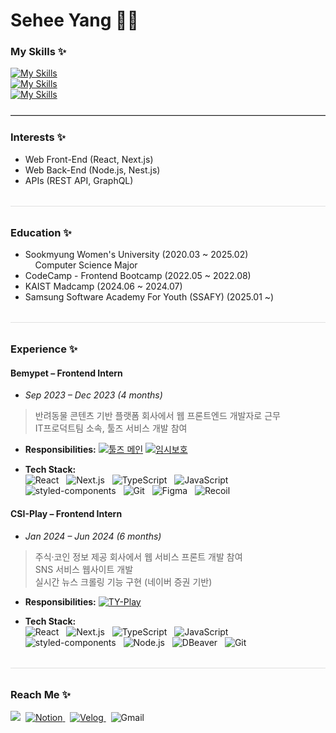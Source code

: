 # Sehee Yang 👩‍💻

### My Skills ✨
[![My Skills](https://skillicons.dev/icons?i=react,next,flutter,ts,js,java,html,css,styledcomponents,emotion)](https://skillicons.dev)</br>
[![My Skills](https://skillicons.dev/icons?i=nodejs,nest,graphql,postman,mysql,git,docker,aws,figma)](https://skillicons.dev)</br>
[![My Skills](https://skillicons.dev/icons?i=npm,yarn)](https://skillicons.dev)

<hr style="border: 0; border-top: 0.5px solid #ccc; margin: 24px 0;" />


### Interests ✨
- Web Front-End (React, Next.js)
- Web Back-End (Node.js, Nest.js)
- APIs (REST API, GraphQL)

<hr style="border: 0; height: 1px; background: #e0e0e0; margin: 32px 0;" />

### Education ✨
- Sookmyung Women's University (2020.03 ~ 2025.02)</br>
&nbsp;&nbsp;&nbsp;&nbsp;Computer Science Major  
- CodeCamp - Frontend Bootcamp (2022.05 ~ 2022.08)</br>
- KAIST Madcamp (2024.06 ~ 2024.07)</br>
- Samsung Software Academy For Youth (SSAFY) (2025.01 ~)</br>

<hr style="border: 0; height: 1px; background: #e0e0e0; margin: 32px 0;" />


### Experience ✨
#### Bemypet – Frontend Intern
- *Sep 2023 – Dec 2023 (4 months)*  
> 반려동물 콘텐츠 기반 플랫폼 회사에서 웹 프론트엔드 개발자로 근무 </br>
> IT프로덕트팀 소속, 툴즈 서비스 개발 참여  

- **Responsibilities:**  [![툴즈 메인](https://img.shields.io/badge/Visit-비마이펫툴즈-blue?style=flat-square)](https://tools.mypetlife.co.kr/)&nbsp;[![임시보호](https://img.shields.io/badge/Visit-임시보호서비스-ff69b4?style=flat-square)](https://tools.mypetlife.co.kr/foster)

- **Tech Stack:**  
![React](https://skillicons.dev/icons?i=react) &nbsp; ![Next.js](https://skillicons.dev/icons?i=nextjs) &nbsp; ![TypeScript](https://skillicons.dev/icons?i=ts) &nbsp; ![JavaScript](https://skillicons.dev/icons?i=js) &nbsp; ![styled-components](https://skillicons.dev/icons?i=styledcomponents) &nbsp; ![Git](https://skillicons.dev/icons?i=git) &nbsp; ![Figma](https://skillicons.dev/icons?i=figma) &nbsp; ![Recoil](https://img.shields.io/badge/Recoil-3578E5?style=flat&logo=recoil&logoColor=white)

#### CSI-Play – Frontend Intern
- *Jan 2024 – Jun 2024 (6 months)*  
> 주식·코인 정보 제공 회사에서 웹 서비스 프론트 개발 참여  
> SNS 서비스 웹사이트 개발  
> 실시간 뉴스 크롤링 기능 구현 (네이버 증권 기반)

- **Responsibilities:**  [![TY-Play](https://img.shields.io/badge/Visit-TY--Play-8A2BE2?style=flat-square)](https://www.ty-play.com/)  

- **Tech Stack:**  
![React](https://skillicons.dev/icons?i=react) &nbsp; ![Next.js](https://skillicons.dev/icons?i=nextjs) &nbsp; ![TypeScript](https://skillicons.dev/icons?i=ts) &nbsp; ![JavaScript](https://skillicons.dev/icons?i=js) &nbsp; ![styled-components](https://skillicons.dev/icons?i=styledcomponents) &nbsp; ![Node.js](https://skillicons.dev/icons?i=nodejs) &nbsp; ![DBeaver](https://img.shields.io/badge/DBeaver-%23000000?style=flat&logoColor=white) &nbsp; ![Git](https://skillicons.dev/icons?i=git)

<hr style="border: 0; height: 1px; background: #e0e0e0; margin: 32px 0;" />

### Reach Me ✨
<a href="https://github.com/sehee-xx"><img src="https://img.shields.io/badge/GitHub-181717.svg?&style=for-the-badge&logo=GitHub&logoColor=white"/></a>&nbsp;
<a href = "https://northern-flag-0ab.notion.site/85c04ff2b63c47a4a186686f98a0cfed?v=68af226df0904dcba52fa9c1e4428d77
"> <img alt="Notion" src ="https://img.shields.io/badge/Notion-FFC0CB.svg?&style=for-the-badge"/> </a>&nbsp;
<a href = "https://velog.io/sehee-xx/posts"> <img alt="Velog" src ="https://img.shields.io/badge/Velog-20C997.svg?&style=for-the-badge"/> </a>&nbsp;
<img alt="Gmail" src="https://img.shields.io/badge/didtpgml0627@gmail.com-EA4335.svg?&style=for-the-badge&logo=Gmail&logoColor=white"/>
